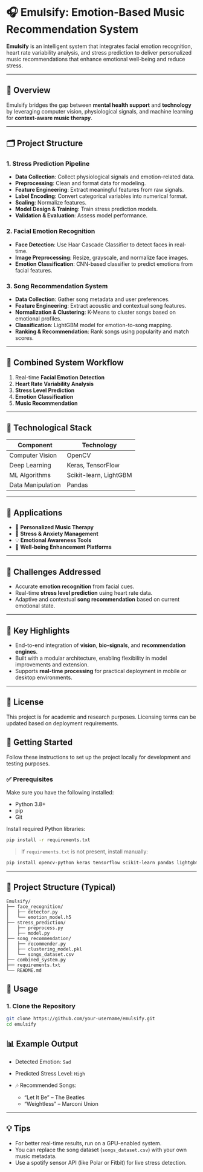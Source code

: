 # 🎧 Emulsify: Emotion-Based Music Recommendation System

**Emulsify** is an intelligent system that integrates facial emotion recognition, heart rate variability analysis, and stress prediction to deliver personalized music recommendations that enhance emotional well-being and reduce stress.

---

## 🧠 Overview

Emulsify bridges the gap between **mental health support** and **technology** by leveraging computer vision, physiological signals, and machine learning for **context-aware music therapy**.

---

## 🗂️ Project Structure

### 1. **Stress Prediction Pipeline**

* **Data Collection**: Collect physiological signals and emotion-related data.
* **Preprocessing**: Clean and format data for modeling.
* **Feature Engineering**: Extract meaningful features from raw signals.
* **Label Encoding**: Convert categorical variables into numerical format.
* **Scaling**: Normalize features.
* **Model Design & Training**: Train stress prediction models.
* **Validation & Evaluation**: Assess model performance.

### 2. **Facial Emotion Recognition**

* **Face Detection**: Use Haar Cascade Classifier to detect faces in real-time.
* **Image Preprocessing**: Resize, grayscale, and normalize face images.
* **Emotion Classification**: CNN-based classifier to predict emotions from facial features.

### 3. **Song Recommendation System**

* **Data Collection**: Gather song metadata and user preferences.
* **Feature Engineering**: Extract acoustic and contextual song features.
* **Normalization & Clustering**: K-Means to cluster songs based on emotional profiles.
* **Classification**: LightGBM model for emotion-to-song mapping.
* **Ranking & Recommendation**: Rank songs using popularity and match scores.

---

## 🔄 Combined System Workflow

1. Real-time **Facial Emotion Detection**
2. **Heart Rate Variability Analysis**
3. **Stress Level Prediction**
4. **Emotion Classification**
5. **Music Recommendation**

---

## 🧰 Technological Stack

| Component         | Technology             |
| ----------------- | ---------------------- |
| Computer Vision   | OpenCV                 |
| Deep Learning     | Keras, TensorFlow      |
| ML Algorithms     | Scikit-learn, LightGBM |
| Data Manipulation | Pandas                 |

---

## 🎯 Applications

* 🎵 **Personalized Music Therapy**
* 💆 **Stress & Anxiety Management**
* 💡 **Emotional Awareness Tools**
* 🧘 **Well-being Enhancement Platforms**

---

## 🚧 Challenges Addressed

* Accurate **emotion recognition** from facial cues.
* Real-time **stress level prediction** using heart rate data.
* Adaptive and contextual **song recommendation** based on current emotional state.

---

## 📌 Key Highlights

* End-to-end integration of **vision**, **bio-signals**, and **recommendation engines**.
* Built with a modular architecture, enabling flexibility in model improvements and extension.
* Supports **real-time processing** for practical deployment in mobile or desktop environments.

---

## 📎 License

This project is for academic and research purposes. Licensing terms can be updated based on deployment requirements.

## 🚀 Getting Started

Follow these instructions to set up the project locally for development and testing purposes.

### ✅ Prerequisites

Make sure you have the following installed:

* Python 3.8+
* pip
* Git

Install required Python libraries:

```bash
pip install -r requirements.txt
```

> If `requirements.txt` is not present, install manually:

```bash
pip install opencv-python keras tensorflow scikit-learn pandas lightgbm
```

---

## 📂 Project Structure (Typical)

```
Emulsify/
├── face_recognition/
│   ├── detector.py
│   └── emotion_model.h5
├── stress_prediction/
│   ├── preprocess.py
│   ├── model.py
├── song_recommendation/
│   ├── recommender.py
│   ├── clustering_model.pkl
│   └── songs_dataset.csv
├── combined_system.py
├── requirements.txt
└── README.md
```
## 🧪 Usage

### 1. Clone the Repository

```bash
git clone https://github.com/your-username/emulsify.git
cd emulsify
```
## 📊 Example Output

* Detected Emotion: `Sad`
* Predicted Stress Level: `High`
* 🎶 Recommended Songs:

  * “Let It Be” – The Beatles
  * “Weightless” – Marconi Union

---

## 💡 Tips

* For better real-time results, run on a GPU-enabled system.
* You can replace the song dataset (`songs_dataset.csv`) with your own music metadata.
* Use a spotify sensor API (like Polar or Fitbit) for live stress detection.
